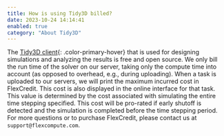```yaml
---
title: How is using Tidy3D billed?
date: 2023-10-24 14:14:41
enabled: true
category: "About Tidy3D"
---
```

The [Tidy3D client](https://pypi.org/project/tidy3d/){: .color-primary-hover} that is used for designing simulations and analyzing the results is free and open source. We only bill the run time of the solver on our server, taking only the compute time into account (as opposed to overhead, e.g., during uploading). When a task is uploaded to our servers, we will print the maximum incurred cost in FlexCredit. This cost is also displayed in the online interface for that task. This value is determined by the cost associated with simulating the entire time stepping specified. This cost will be pro-rated if early shutoff is detected and the simulation is completed before the time stepping period. For more questions or to purchase FlexCredit, please contact us at `support@flexcompute.com`.&nbsp;
